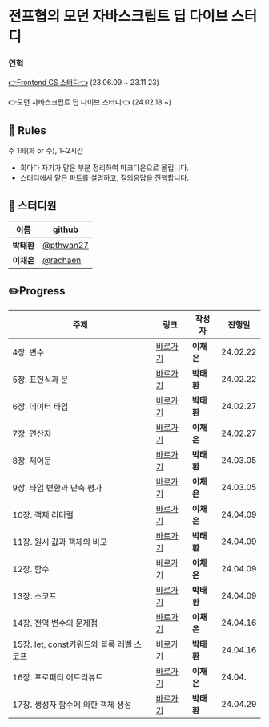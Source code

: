 # 전프협의 모던 자바스크립트 딥 다이브 스터디

### 연혁

[👉Frontend CS 스터디👈](https://github.com/pthwan27/frontend_Study) (23.06.09 ~ 23.11.23)

👉모던 자바스크립트 딥 다이브 스터디👈 (24.02.18 ~)


## 🎲 Rules
주 1회(화 or 수), 1~2시간

- 회마다 자기가 맡은 부분 정리하여 마크다운으로 올립니다.
- 스터디에서 맡은 파트를 설명하고, 질의응답을 진행합니다.
  
## 👥 스터디원

| 이름       | github                                   |
| ---------- | ---------------------------------------- |
| **박태환** | [@pthwan27](https://github.com/pthwan27) |
| **이채은** | [@rachaen](https://github.com/rachaen)   |

## ✏️Progress


| 주제 | 링크 | 작성자 | 진행일 |
| ----- | ----- | ------ | ----- |
| 4장. 변수 | [바로가기](https://github.com/rachaen/modern-javascript/tree/main/04%EC%9E%A5%20%EB%B3%80%EC%88%98) | **이채은** | 24.02.22 |
| 5장. 표현식과 문 | [바로가기](https://github.com/rachaen/modern-javascript/tree/main/05%EC%9E%A5%20%ED%91%9C%ED%98%84%EC%8B%9D%EA%B3%BC%20%EB%AC%B8) | **박태환** | 24.02.22 |
| 6장. 데이터 타입 | [바로가기](https://github.com/rachaen/modern-javascript/tree/main/06%EC%9E%A5%20%EB%8D%B0%EC%9D%B4%ED%84%B0%20%ED%83%80%EC%9E%85) | **박태환** | 24.02.27 |
| 7장. 연산자 | [바로가기](https://github.com/rachaen/modern-javascript/tree/main/07%EC%9E%A5%20%EC%97%B0%EC%82%B0%EC%9E%90) | **이채은** | 24.02.27 |
| 8장. 제어문 | [바로가기](https://github.com/rachaen/modern-javascript/tree/main/08%EC%9E%A5%20%EC%A0%9C%EC%96%B4%EB%AC%B8) | **박태환** | 24.03.05 |
| 9장. 타입 변환과 단축 평가 | [바로가기](https://github.com/rachaen/modern-javascript/tree/main/09%EC%9E%A5%20%ED%83%80%EC%9E%85%20%EB%B3%80%ED%99%98%EA%B3%BC%20%EB%8B%A8%EC%B6%95%20%ED%8F%89%EA%B0%80) | **이채은** | 24.03.05 |
| 10장. 객체 리터럴 | [바로가기](https://github.com/rachaen/modern-javascript/tree/main/10%EC%9E%A5%20%EA%B0%9D%EC%B2%B4%20%EB%A6%AC%ED%84%B0%EB%9F%B4) | **이채은** | 24.04.09 |
| 11장. 원시 값과 객체의 비교 | [바로가기](https://github.com/rachaen/modern-javascript/tree/main/11%EC%9E%A5%20%EC%9B%90%EC%8B%9C%20%EA%B0%92%EA%B3%BC%20%EA%B0%9D%EC%B2%B4%EC%9D%98%20%EB%B9%84%EA%B5%90) | **박태환** | 24.04.09 |
| 12장. 함수 | [바로가기](https://github.com/rachaen/modern-javascript/tree/main/12%EC%9E%A5%20%ED%95%A8%EC%88%98) | **이채은** | 24.04.09 |
| 13장. 스코프 | [바로가기](https://github.com/rachaen/modern-javascript/tree/main/13%EC%9E%A5%20%EC%8A%A4%EC%BD%94%ED%94%84) | **박태환** | 24.04.09 |
| 14장. 전역 변수의 문제점 | [바로가기](https://github.com/rachaen/modern-javascript/tree/main/14%EC%9E%A5%20%EC%A0%84%EC%97%AD%20%EB%B3%80%EC%88%98%EC%9D%98%20%EB%AC%B8%EC%A0%9C%EC%A0%90) | **이채은** | 24.04.16 |
| 15장. let, const키워드와 블록 레벨 스코프 | [바로가기](https://github.com/rachaen/modern-javascript/tree/main/15%EC%9E%A5%20let%2C%20const%ED%82%A4%EC%9B%8C%EB%93%9C%EC%99%80%20%EB%B8%94%EB%A1%9D%20%EB%A0%88%EB%B2%A8%20%EC%8A%A4%EC%BD%94%ED%94%84) | **박태환** | 24.04.16 |
| 16장. 프로퍼티 어트리뷰트 | [바로가기]() | **이채은** | 24.04. |
| 17장. 생성자 함수에 의한 객체 생성 | [바로가기]() | **박태환** | 24.04.29 |
